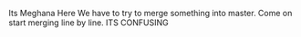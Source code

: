 
Its Meghana Here
We have to try to merge something into master.
Come on start merging line by line.
ITS CONFUSING

